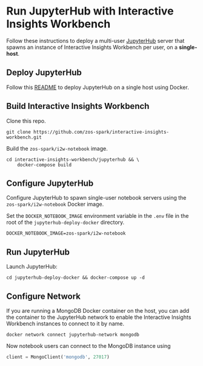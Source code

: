 # Run JupyterHub with Interactive Insights Workbench

Follow these instructions to deploy a multi-user [JupyterHub](https://github.com/jupyterhub/jupyterhub) server that spawns an instance of Interactive Insights Workbench per user, on a **single-host**.

## Deploy JupyterHub

Follow this [README](https://github.com/jupyterhub/jupyterhub-deploy-docker) to deploy JupyterHub on a single host using Docker.

## Build Interactive Insights Workbench

Clone this repo.

```
git clone https://github.com/zos-spark/interactive-insights-workbench.git
```

Build the `zos-spark/i2w-notebook` image.

```
cd interactive-insights-workbench/jupyterhub && \
    docker-compose build
```

## Configure JupyterHub

Configure JupyterHub to spawn single-user notebook servers using the `zos-spark/i2w-notebook` Docker image.

Set the `DOCKER_NOTEBOOK_IMAGE` environment variable in the `.env` file in the root of the `jupyterhub-deploy-docker` directory.

```
DOCKER_NOTEBOOK_IMAGE=zos-spark/i2w-notebook
```

## Run JupyterHub

Launch JupyterHub:

```
cd jupyterhub-deploy-docker && docker-compose up -d
```

## Configure Network

If you are running a MongoDB Docker container on the host, you can add the container to the JupyterHub network to enable the Interactive Insights Workbench instances to connect to it by name.

```
docker network connect jupyterhub-network mongodb
```

Now notebook users can connect to the MongoDB instance using

```python
client = MongoClient('mongodb', 27017)
```
